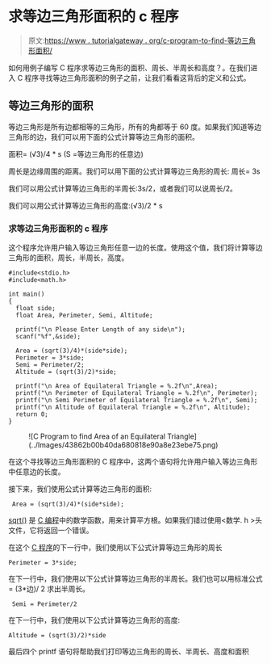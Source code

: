 # 求等边三角形面积的 c 程序

> 原文:[https://www . tutorialgateway . org/c-program-to-find-等边三角形面积/](https://www.tutorialgateway.org/c-program-to-find-area-of-an-equilateral-triangle/)

如何用例子编写 C 程序求等边三角形的面积、周长、半周长和高度？。在我们进入 C 程序寻找等边三角形面积的例子之前，让我们看看这背后的定义和公式。

## 等边三角形的面积

等边三角形是所有边都相等的三角形，所有的角都等于 60 度。如果我们知道等边三角形的边，我们可以用下面的公式计算等边三角形的面积。

面积= (√3)/4 * s (S =等边三角形的任意边)

周长是边缘周围的距离。我们可以用下面的公式计算等边三角形的周长:
周长= 3s

我们可以用公式计算等边三角形的半周长:3s/2，或者我们可以说周长/2。

我们可以用公式计算等边三角形的高度:(√3)/2 * s

### 求等边三角形面积的 c 程序

这个程序允许用户输入等边三角形任意一边的长度。使用这个值，我们将计算等边三角形的面积，周长，半周长，高度。

```
#include<stdio.h>
#include<math.h>

int main()
{
  float side;
  float Area, Perimeter, Semi, Altitude; 

  printf("\n Please Enter Length of any side\n");
  scanf("%f",&side);

  Area = (sqrt(3)/4)*(side*side);
  Perimeter = 3*side; 
  Semi = Perimeter/2;
  Altitude = (sqrt(3)/2)*side;

  printf("\n Area of Equilateral Triangle = %.2f\n",Area);
  printf("\n Perimeter of Equilateral Triangle = %.2f\n", Perimeter);
  printf("\n Semi Perimeter of Equilateral Triangle = %.2f\n", Semi);
  printf("\n Altitude of Equilateral Triangle = %.2f\n", Altitude);
  return 0;
}
```

<figure class="wp-block-image">![C Program to find Area of an Equilateral Triangle](../Images/43862b00b40da680818e90a8e23ebe75.png)</figure>

在这个寻找等边三角形面积的 C 程序中，这两个语句将允许用户输入等边三角形中任意边的长度。

接下来，我们使用公式计算等边三角形的面积:

```
 Area = (sqrt(3)/4)*(side*side);
```

[sqrt()](https://www.tutorialgateway.org/c-sqrt-function/) 是 [C 编程](https://www.tutorialgateway.org/c-programming/)中的数学函数，用来计算平方根。如果我们错过使用<数学. h >头文件，它将返回一个错误。

在这个 [C 程序](https://www.tutorialgateway.org/c-programming-examples/)的下一行中，我们使用以下公式计算等边三角形的周长

```
Perimeter = 3*side;
```

在下一行中，我们使用以下公式计算等边三角形的半周长。我们也可以用标准公式= (3*边)/ 2 求出半周长。

```
 Semi = Perimeter/2
```

在下一行中，我们使用以下公式计算等边三角形的高度:

```
Altitude = (sqrt(3)/2)*side
```

最后四个 printf 语句将帮助我们打印等边三角形的周长、半周长、高度和面积